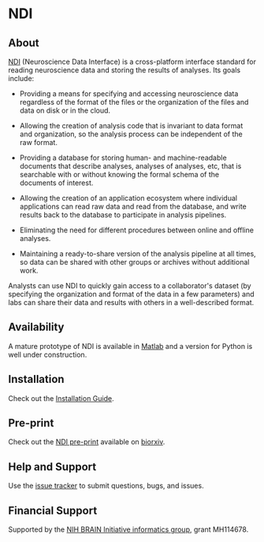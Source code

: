 # NDI

## About

[NDI](http://ndi.vhlab.org) (Neuroscience Data Interface) is a cross-platform interface standard for reading neuroscience data and storing the results of analyses. Its goals include:

- Providing a means for specifying and accessing neuroscience data regardless of the format of the files or the organization of the files and data on disk or in the cloud.

- Allowing the creation of analysis code that is invariant to data format and organization, so the analysis process can be independent of the raw format.

- Providing a database for storing human- and machine-readable documents that describe analyses, analyses of analyses, etc, that is searchable with or without knowing the formal schema of the documents of interest.

- Allowing the creation of an application ecosystem where individual applications can read raw data and read from the database, and write results back to the database to participate in analysis pipelines.

- Eliminating the need for different procedures between online and offline analyses.

- Maintaining a ready-to-share version of the analysis pipeline at all times, so data can be shared with other groups or archives without additional work.

Analysts can use NDI to quickly gain access to a collaborator's dataset (by specifying the organization and format of the data in a few parameters) and labs can share their data and results with others in a well-described format.

## Availability

A mature prototype of NDI is available in [Matlab](https://github.com/VH-Lab/NDI-matlab) and a version for Python is well under construction.

## Installation

Check out the [Installation Guide](https://vh-lab.github.io/NDI-matlab/installation/).

## Pre-print

Check out the [NDI pre-print](https://www.biorxiv.org/content/10.1101/2020.05.13.093542v2) available on [biorxiv](http://biorxiv.org/). 

## Help and Support

Use the [issue tracker](https://github.com/VH-Lab/NDI-matlab/issues) to submit questions, bugs, and issues.

## Financial Support

Supported by the [NIH BRAIN Initiative informatics group](https://braininitiative.nih.gov/brain-programs/informatics), grant MH114678.


